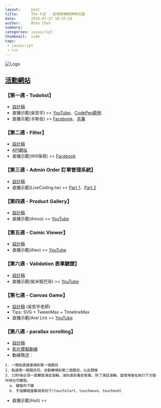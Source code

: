 ```yaml
---
layout:     post
title:      The F2E - 前端修練精神時光屋
date:       2018-07-27 10:37:19
author:     Mike Chen
summary:    
categories: javascript
thumbnail:  code
tags:
 - javascript
 - css
---
```


![Logo](https://firebasestorage.googleapis.com/v0/b/hexschool-api.appspot.com/o/blog%2F2018%2F05%2FTheF2E_banner.png?alt=media&token=4e663e89-554e-4bed-83ac-000fddabd8ab)

## [活動網站](http://www.hexschool.com/2018/05/09/2018-05-09-the_f2e/)

### 【第一週 - Todolist】
* [設計稿](https://hexschool.github.io/THE_F2E_Design/todolist/)   
* 直播示範(吳哲宇) >> [YouTube](https://youtu.be/dvc0IBLbUMY)、[CodePen範例](https://codepen.io/frank890417/pen/aKJYjm) 
* 直播示範(卡斯伯) >> [Facebook](https://www.facebook.com/WccCasper/videos/537506876645540/)、[共筆](https://paper.dropbox.com/doc/001-todolist-by--AIkE5GY4HHEDFHcDiO_oFWPTAg-V3OTg3oVllEX8RvtQvR1y)

### 【第二週 - Filter】
* [設計稿](https://hexschool.github.io/THE_F2E_Design/week2-filter/)  
* [API網址](https://data.kcg.gov.tw/api/action/datastore_search?resource_id=92290ee5-6e61-456f-80c0-249eae2fcc97)
* 直播示範(Will保哥) >> [Facebook](https://www.facebook.com/will.fans/videos/2124246790937787/)

### 【第三週 - Admin Order 訂單管理系統】
* [設計稿](https://hexschool.github.io/THE_F2E_Design/week3-admin%20order/)  
* 直播示範(LiveCoding.tw) >> [Part 1](https://youtu.be/1mytoUV38Lk)、[Part 2](https://youtu.be/Mdfa4_PMxlY)

### 【第四週 - Product Gallery】
* [設計稿](https://hexschool.github.io/THE_F2E_Design/week4-product%20gallery/)
* 直播示範(Amos) >> [YouTube](https://youtu.be/PFPAHcBNHY8)

### 【第五週 - Comic Viewer】
* [設計稿](https://hexschool.github.io/THE_F2E_Design/week5-comic%20viewer/)
* 直播示範(Alex) >> [YouTube](https://youtu.be/MTpocmnewcI)

### 【第六週 - Validation 表單驗證】
* [設計稿](https://hexschool.github.io/THE_F2E_Design/week6-validation/)
* 直播示範(偷米騎巴哥) >> [YouTube](https://youtu.be/hQ6UfBVylio)

### 【第七週 - Canvas Game】
* [設計稿](https://hackmd.io/N5yEjm2vSx6D41qAbJGDmw/) (吳哲宇老師)
* Tips: SVG + TweenMax + TimelineMax
* 直播示範(Arel Lin) >> [YouTube](https://youtu.be/p-V6adV2unQ)

### 【第八週 - parallax scrolling】
* [設計稿](http://bit.ly/2uX1m47)
* [影片模擬動線](https://www.youtube.com/watch?v=xViDpVyIBoU)
* 動線簡述：

```
1. 一開始直接進場到第一個題目
2. 點選第一題題目完，自動轉場到第二個題目，以此類推
3. 33秒後必須一直觸發滑鼠滾輪，滾到直到看到答案。除了滑鼠滾輪，當使用者在執行下方動作時也可觸發。
  a. 鍵盤向下鍵
  b. 手指觸碰螢幕偵測向下(touchstart、touchmove、touchend)

```

* 直播示範(Huli) >> 